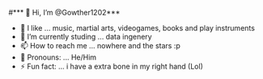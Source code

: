 #*** 👋 Hi, I’m @Gowther1202***
- 👀 I like ... music, martial arts, videogames, books and play instruments
- 🌱 I’m currently studing ... data ingenery 
- 📫 How to reach me ... nowhere and the stars :p 
- 🤨 Pronouns: ... He/Him
- ⚡ Fun fact: ... i have a extra bone in my right hand (Lol)

<!---
Gowther1202/Gowther1202 is a ✨ special ✨ repository because its `README.md` (this file) appears on your GitHub profile.
You can click the Preview link to take a look at your changes.
--->
